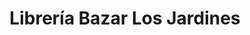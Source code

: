 ---
title: "Librería Bazar Los Jardines"
url: /san-juan-de-lurigancho/libreria-bazar-los-jardines/
shop: comodidad
---